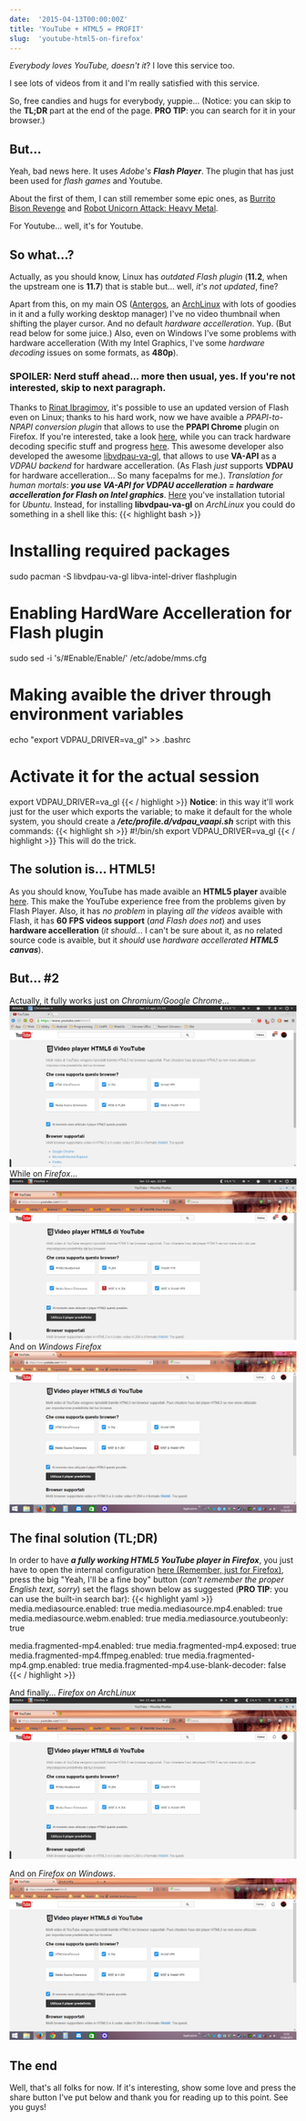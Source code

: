 ```yaml
---
date:  '2015-04-13T00:00:00Z'
title: 'YouTube + HTML5 = PROFIT'
slug:  'youtube-html5-on-firefox'
---
```


*Everybody loves YouTube, doesn't it*? I love this service too.

I see lots of videos from it and I'm really satisfied with this service.

So, free candies and hugs for everybody, yuppie...
(Notice: you can skip to the **TL;DR** part at the end of the page.
**PRO TIP**: you can search for it in your browser.)

## But...

Yeah, bad news here. It uses *Adobe's* ***Flash Player***.
The plugin that has just been used for *flash games* and Youtube.

About the first of them, I can still remember some epic ones, as
[Burrito Bison Revenge](http://www.kongregate.com/games/JuicyBeast/burrito-bison-revenge)
and [Robot Unicorn Attack: Heavy Metal](https://www.crazygames.com/game/robot-unicorn-attack-heavy-metal).

For Youtube... well, it's for Youtube.

## So what...?

Actually, as you should know, Linux has *outdated Flash plugin*
(**11.2**, when the upstream one is **11.7**) that is stable but... well,
*it's not updated*, fine?

Apart from this, on my main OS ([Antergos](http://antergos.com), an
[ArchLinux](http://archlinux.org) with lots of goodies in it and a fully working
desktop manager) I've no video thumbnail when shifting the player cursor. And no
 default *hardware accelleration*. Yup. (But read below for some juice.)
Also, even on Windows I've some problems with hardware accelleration (With my
Intel Graphics, I've some *hardware decoding* issues on some formats, as **480p**).

### SPOILER: Nerd stuff ahead... more then usual, yes. If you're not interested, skip to next paragraph.
Thanks to [Rinat Ibragimov](https://github.com/i-rinat/), it's possible to use
an updated version of Flash even on Linux; thanks to his hard work, now we have
avaible a *PPAPI-to-NPAPI conversion plugin* that allows to use the
**PPAPI Chrome** plugin on Firefox.
If you're interested, take a look [here](https://github.com/i-rinat/freshplayerplugin),
while you can track hardware decoding specific stuff and progress
[here](https://github.com/i-rinat/freshplayerplugin/issues/24).
This awesome developer also developed the awesome
[libvdpau-va-gl](https://github.com/i-rinat/libvdpau-va-gl), that allows to use
**VA-API** as a *VDPAU backend* for hardware accelleration.
(As Flash *just* supports **VDPAU** for hardware accelleration... So many
facepalms for me.).
*Translation for human mortals*:
***you use VA-API for VDPAU accelleration = hardware accelleration for Flash on Intel graphics***.
[Here](http://www.webupd8.org/2013/09/adobe-flash-player-hardware.html) you've
installation tutorial for *Ubuntu*.
Instead, for installing **libvdpau-va-gl** on *ArchLinux* you could do something
in a shell like this:
{{< highlight bash >}}
# Installing required packages
sudo pacman -S libvdpau-va-gl libva-intel-driver flashplugin
# Enabling HardWare Accelleration for Flash plugin
sudo sed -i 's/#Enable/Enable/' /etc/adobe/mms.cfg
# Making avaible the driver through environment variables
echo "export VDPAU_DRIVER=va_gl" >> .bashrc
# Activate it for the actual session
export VDPAU_DRIVER=va_gl
{{< / highlight >}}
**Notice**: in this way it'll work just for the user which exports the variable;
to make it default for the whole system, you should create a
***/etc/profile.d/vdpau_vaapi.sh***
script with this commands:
{{< highlight sh >}}
#!/bin/sh
export VDPAU_DRIVER=va_gl
{{< / highlight >}}
This will do the trick.

## The solution is... HTML5!
As you should know, YouTube has made avaible an **HTML5 player** avaible
[here](https://www.youtube.com/html5).
This make the YouTube experience free from the problems given by Flash Player.
Also, it has *no problem* in playing *all the videos* avaible with Flash, it has
**60 FPS videos support** (*and Flash does not*) and uses
**hardware accelleration** (*it should...* I can't be sure about it, as no
related source code is avaible, but it *should* use *hardware accellerated*
***HTML5 canvas***).

## But... #2
Actually, it fully works just on *Chromium/Google Chrome*...
![Fully works on ArchLinux Chromium...](images/chromium.png)
While on *Firefox*...
![Doh #1.](images/firefox-archlinux.png)
And on *Windows Firefox*
![Doh #2.](images/firefox-windows.png)

## The final solution (TL;DR)

In order to have ***a fully working HTML5 YouTube player in Firefox***, you just
have to open the internal configuration
[here (Remember, just for  Firefox)](about:config), press the big "Yeah, I'll be
a fine boy" button (*can't remember the proper English text, sorry*) set the
flags shown below as suggested (**PRO TIP**: you can use the built-in search bar):
{{< highlight yaml >}}
media.mediasource.enabled: true
media.mediasource.mp4.enabled: true
media.mediasource.webm.enabled: true
media.mediasource.youtubeonly: true

media.fragmented-mp4.enabled: true
media.fragmented-mp4.exposed: true
media.fragmented-mp4.ffmpeg.enabled: true
media.fragmented-mp4.gmp.enabled: true
media.fragmented-mp4.use-blank-decoder: false
{{< / highlight >}}

And finally...
*Firefox on ArchLinux*
![Yes #1.](images/firefox-archlinux-working.png)

And on *Firefox on Windows*.
![Yes #2.](images/firefox-windows-working.png)

## The end
Well, that's all folks for now.
If it's interesting, show some love and press the share button I've put below
and thank you for reading up to this point.
See you guys!
